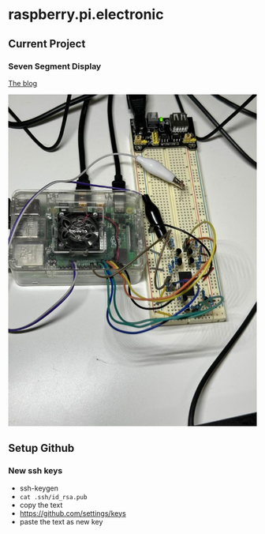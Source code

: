 # raspberry.pi.electronic

## Current Project

### Seven Segment Display

[The blog](https://raspberry-pi-electronic.blogspot.com/2024/06/the-grand-plan.html)

[![Seven Segment Display Video](media/seven-segment.jpg)](https://youtube.com/shorts/jwA8GI-k0ws?feature=share)


## Setup Github

### New ssh keys

* ssh-keygen
* ```cat .ssh/id_rsa.pub```
* copy the text
* https://github.com/settings/keys
* paste the text as new key


